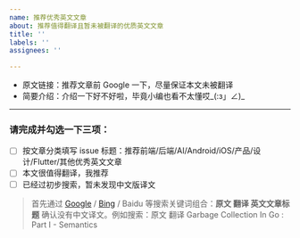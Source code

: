 ```yaml
---
name: 推荐优秀英文文章
about: 推荐值得翻译且暂未被翻译的优质英文文章
title: ''
labels: ''
assignees: ''

---
```


- 原文链接：推荐文章前 Google 一下，尽量保证本文未被翻译
- 简要介绍：介绍一下好不好啦，毕竟小编也看不太懂哎_(:з」∠)_

---

### 请完成并勾选一下三项：

* [ ] 按文章分类填写 issue 标题：推荐前端/后端/AI/Android/iOS/产品/设计/Flutter/其他优秀英文文章
* [ ] 本文很值得翻译，我推荐
* [ ] 已经过初步搜索，暂未发现中文版译文

> 首先通过 [Google](https://google.com) / [Bing](https://bing.com) / Baidu 等搜索关键词组合：**原文 翻译 英文文章标题** 确认没有中文译文。例如搜索：原文 翻译 Garbage Collection In Go : Part I - Semantics
